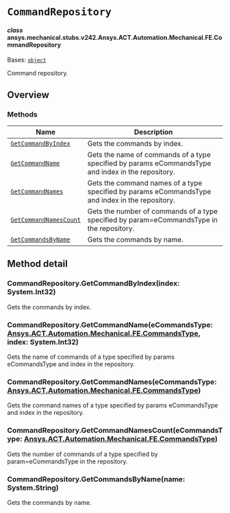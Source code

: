 # `CommandRepository`

<a id="ansys.mechanical.stubs.v242.Ansys.ACT.Automation.Mechanical.FE.CommandRepository"></a>

#### *class* ansys.mechanical.stubs.v242.Ansys.ACT.Automation.Mechanical.FE.CommandRepository

Bases: [`object`](https://docs.python.org/3/library/functions.html#object)

Command repository.

<!-- !! processed by numpydoc !! -->

<a id="overview"></a>

## Overview

### Methods

| Name | Description |
|-------------------------------------------------------------------|----------------------------------------------------------------------------------------------------|
| [`GetCommandByIndex`](#CommandRepository.GetCommandByIndex)       | Gets the commands by index.                                                                        |
| [`GetCommandName`](#CommandRepository.GetCommandName)             | Gets the name of commands of a type specified by params eCommandsType and index in the repository. |
| [`GetCommandNames`](#CommandRepository.GetCommandNames)           | Gets the command names of a type specified by params eCommandsType and index in the repository.    |
| [`GetCommandNamesCount`](#CommandRepository.GetCommandNamesCount) | Gets the number of commands of a type specified by param=eCommandsType in the repository.          |
| [`GetCommandsByName`](#CommandRepository.GetCommandsByName)       | Gets the commands by name.                                                                         |

<a id="method-detail"></a>

## Method detail

<a id="CommandRepository.GetCommandByIndex"></a>

### CommandRepository.GetCommandByIndex(index: System.Int32)

Gets the commands by index.

<!-- !! processed by numpydoc !! -->

<a id="CommandRepository.GetCommandName"></a>

### CommandRepository.GetCommandName(eCommandsType: [Ansys.ACT.Automation.Mechanical.FE.CommandsType](../../../../../../v241/Ansys/ACT/Automation/Mechanical/FE/CommandsType.md#ansys.mechanical.stubs.v241.Ansys.ACT.Automation.Mechanical.FE.CommandsType), index: System.Int32)

Gets the name of commands of a type specified by params eCommandsType and index in the repository.

<!-- !! processed by numpydoc !! -->

<a id="CommandRepository.GetCommandNames"></a>

### CommandRepository.GetCommandNames(eCommandsType: [Ansys.ACT.Automation.Mechanical.FE.CommandsType](../../../../../../v241/Ansys/ACT/Automation/Mechanical/FE/CommandsType.md#ansys.mechanical.stubs.v241.Ansys.ACT.Automation.Mechanical.FE.CommandsType))

Gets the command names of a type specified by params eCommandsType and index in the repository.

<!-- !! processed by numpydoc !! -->

<a id="CommandRepository.GetCommandNamesCount"></a>

### CommandRepository.GetCommandNamesCount(eCommandsType: [Ansys.ACT.Automation.Mechanical.FE.CommandsType](../../../../../../v241/Ansys/ACT/Automation/Mechanical/FE/CommandsType.md#ansys.mechanical.stubs.v241.Ansys.ACT.Automation.Mechanical.FE.CommandsType))

Gets the number of commands of a type specified by param=eCommandsType in the repository.

<!-- !! processed by numpydoc !! -->

<a id="CommandRepository.GetCommandsByName"></a>

### CommandRepository.GetCommandsByName(name: System.String)

Gets the commands by name.

<!-- !! processed by numpydoc !! -->

